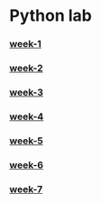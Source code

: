 # Python lab

### [week-1](./week-1/week-1-cod.pdf)

### [week-2](./week-2/week-2-cod.pdf)

### [week-3](./week-3/week-3-cod.pdf)

### [week-4](./week-4/week-4-cod.pdf)

### [week-5](./week-5/week-5-cod.pdf)

### [week-6](./week-6/week-6-cod.pdf)

### [week-7](./week-7/week-7-cod.pdf)

